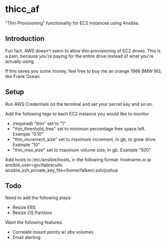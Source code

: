 # thicc_af
"Thin Provisioning" functionality for EC2 instances using Ansible.

## Introduction
Fun fact, AWS doesn't seem to allow thin provisioning of EC2 drives. This is a pain, because you're paying for the entire drive instead of what you're actually using. 

If this saves you some money, feel free to buy me an orange 1986 BMW M3, like Frank Ocean.

## Setup
Run AWS Credentials on the terminal and set your secret key and so on.

Add the following tags to each EC2 instance you would like to monitor

- (required) "thin" set to "1"
- "thin_threshold_free" set to minimum percentage free space left. Example "0.10"
- "thin_increment_size" set to maximum increment, in gb, to grow drive. Example "10"
- "thin_max_size" set to maximum volume size, in gb. Example "500"

Add hosts to /etc/ansible/hosts, in the following format: hostname.or.ip ansible_user=gorillabiscuits ansible_ssh_private_key_file=/home/falken/.ssh/joshua

## Todo
Need to add the following plays:
- Resize EBS
- Resize OS Partition

Want the following features:
- Correlate mount points w/ ebs volumes
- Email alerting

